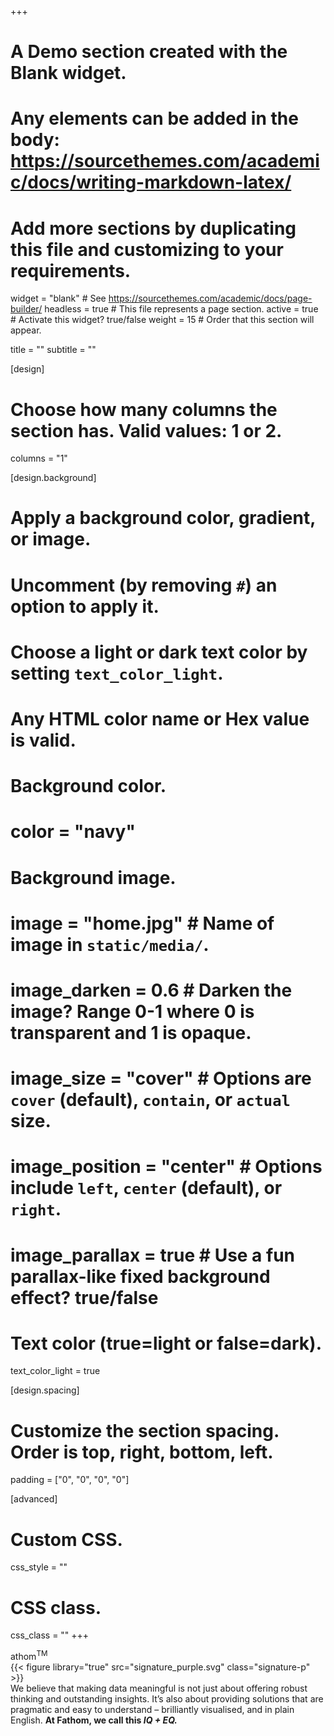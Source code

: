 +++
# A Demo section created with the Blank widget.
# Any elements can be added in the body: https://sourcethemes.com/academic/docs/writing-markdown-latex/
# Add more sections by duplicating this file and customizing to your requirements.

widget = "blank"  # See https://sourcethemes.com/academic/docs/page-builder/
headless = true  # This file represents a page section.
active = true  # Activate this widget? true/false
weight = 15  # Order that this section will appear.

title = ""
subtitle = ""

[design]
  # Choose how many columns the section has. Valid values: 1 or 2.
  columns = "1"

[design.background]
  # Apply a background color, gradient, or image.
  #   Uncomment (by removing `#`) an option to apply it.
  #   Choose a light or dark text color by setting `text_color_light`.
  #   Any HTML color name or Hex value is valid.

  # Background color.
  # color = "navy"
  
  # Background image.
  # image = "home.jpg"  # Name of image in `static/media/`.
  # image_darken = 0.6  # Darken the image? Range 0-1 where 0 is transparent and 1 is opaque.
  # image_size = "cover"  #  Options are `cover` (default), `contain`, or `actual` size.
  # image_position = "center"  # Options include `left`, `center` (default), or `right`.
  # image_parallax = true  # Use a fun parallax-like fixed background effect? true/false
  
  # Text color (true=light or false=dark).
  text_color_light = true

[design.spacing]
  # Customize the section spacing. Order is top, right, bottom, left.
  padding = ["0", "0", "0", "0"]

[advanced]
 # Custom CSS. 
 css_style = ""
 
 # CSS class.
 css_class = ""
+++

<div class="page-wrapper">
  <div class="container-fluid logo-banner fade-out">
      <div class="spin">
          <div class="row bar-graph-vertical bar-container">
              <div class="bar-ft bar-container">
                    <div class="bar"></div>
              </div>
              <div class="bar-fm bar-container">
                    <div class="bar"></div>
              </div>
              <div class="bar-fb bar-container">
                    <div class="bar"></div>
              </div>
          </div>
      </div>
      <div class="logo-banner-text">
            <div class="fade-In">athom<sup class="TM">TM</sup></div>
      </div>
  </div>
    <div class="home-banner">
      <div class="home-text slide-r">
        <div class="container-fluid home-text-container pr-0 offset-5vw">
          <div class="row h-100 about-text-row">
              <div class="col-12 align-self-center">
                  {{< figure library="true" src="signature_purple.svg" class="signature-p" >}}
                  <div class="about-text">We believe that making data meaningful is not just about offering robust thinking and outstanding insights. It’s also about providing solutions that are pragmatic and easy to understand – brilliantly visualised, and in plain English. <strong class="orange-text">At Fathom, we call this <i>IQ + EQ.</i></strong></div>
              </div>
          </div>
        </div>
      </div>
    </div>
</div>